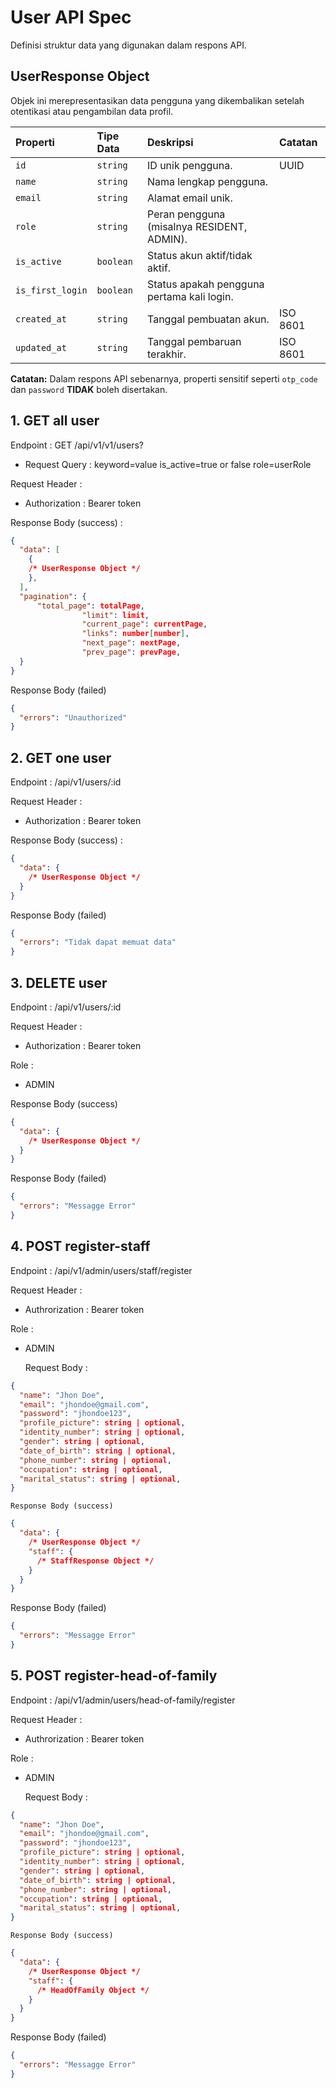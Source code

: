 # User API Spec

Definisi struktur data yang digunakan dalam respons API.

## UserResponse Object

Objek ini merepresentasikan data pengguna yang dikembalikan setelah otentikasi atau pengambilan data profil.

| Properti         | Tipe Data | Deskripsi                                  | Catatan  |
| :--------------- | :-------- | :----------------------------------------- | :------- |
| `id`             | `string`  | ID unik pengguna.                          | UUID     |
| `name`           | `string`  | Nama lengkap pengguna.                     |          |
| `email`          | `string`  | Alamat email unik.                         |          |
| `role`           | `string`  | Peran pengguna (misalnya RESIDENT, ADMIN). |          |
| `is_active`      | `boolean` | Status akun aktif/tidak aktif.             |          |
| `is_first_login` | `boolean` | Status apakah pengguna pertama kali login. |          |
| `created_at`     | `string`  | Tanggal pembuatan akun.                    | ISO 8601 |
| `updated_at`     | `string`  | Tanggal pembaruan terakhir.                | ISO 8601 |

**Catatan:** Dalam respons API sebenarnya, properti sensitif seperti `otp_code` dan `password` **TIDAK** boleh disertakan.

## 1. GET all user

Endpoint : GET /api/v1/v1/users?

- Request Query :
  keyword=value
  is_active=true or false
  role=userRole

Request Header :

- Authorization : Bearer token

Response Body (success) :

```json
{
  "data": [
    {
    /* UserResponse Object */
    },
  ],
  "pagination": {
      "total_page": totalPage,
				"limit": limit,
				"current_page": currentPage,
				"links": number[number],
				"next_page": nextPage,
				"prev_page": prevPage,
  }
}
```

Response Body (failed)

```json
{
  "errors": "Unauthorized"
}
```

## 2. GET one user

Endpoint : /api/v1/users/:id

Request Header :

- Authorization : Bearer token

Response Body (success) :

```json
{
  "data": {
    /* UserResponse Object */
  }
}
```

Response Body (failed)

```json
{
  "errors": "Tidak dapat memuat data"
}
```

## 3. DELETE user

Endpoint : /api/v1/users/:id

Request Header :

- Authorization : Bearer token

Role :

- ADMIN

Response Body (success)

```json
{
  "data": {
    /* UserResponse Object */
  }
}
```

Response Body (failed)

```json
{
  "errors": "Messagge Error"
}
```

## 4. POST register-staff

Endpoint : /api/v1/admin/users/staff/register

Request Header :

- Authrorization : Bearer token

Role :

- ADMIN

  Request Body :

```json
{
  "name": "Jhon Doe",
  "email": "jhondoe@gmail.com",
  "password": "jhondoe123",
  "profile_picture": string | optional,
  "identity_number": string | optional,
  "gender": string | optional,
  "date_of_birth": string | optional,
  "phone_number": string | optional,
  "occupation": string | optional,
  "marital_status": string | optional,
}
```

    Response Body (success)

```json
{
  "data": {
    /* UserResponse Object */
    "staff": {
      /* StaffResponse Object */
    }
  }
}
```

Response Body (failed)

```json
{
  "errors": "Messagge Error"
}
```

## 5. POST register-head-of-family

Endpoint : /api/v1/admin/users/head-of-family/register

Request Header :

- Authrorization : Bearer token

Role :

- ADMIN

  Request Body :

```json
{
  "name": "Jhon Doe",
  "email": "jhondoe@gmail.com",
  "password": "jhondoe123",
  "profile_picture": string | optional,
  "identity_number": string | optional,
  "gender": string | optional,
  "date_of_birth": string | optional,
  "phone_number": string | optional,
  "occupation": string | optional,
  "marital_status": string | optional,
}
```

    Response Body (success)

```json
{
  "data": {
    /* UserResponse Object */
    "staff": {
      /* HeadOfFamily Object */
    }
  }
}
```

Response Body (failed)

```json
{
  "errors": "Messagge Error"
}
```

